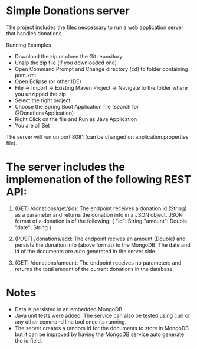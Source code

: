 # Simple Donations server

The project includes the files neccessary to run a web application server that handles donations

Running Examples
* Download the zip or clone the Git repository.
* Unzip the zip file (if you downloaded one)
* Open Command Prompt and Change directory (cd) to folder containing pom.xml
* Open Eclipse (or other IDE)
* File -> Import -> Existing Maven Project -> Navigate to the folder where you unzipped the zip
* Select the right project
* Choose the Spring Boot Application file (search for @DonationsApplication)
* Right Click on the file and Run as Java Application
* You are all Set

The server will run on port 8081 (can be changed on application.properties file).

# The server includes the implemenation of the following REST API:

1) (GET) /donations/get/{id}: 
The endpoint receives a donation id (String) as a parameter and returns the donation info in a JSON object.
JSON format of a donation is of the following: 
{
  "id": String
  "amount": Double
  "date": String
}

2) (POST) /donations/add: 
The endpoint recives an amount (Double) and persists the donation info (above format) to the MongoDB.
The date and id of the documents are auto generated in the server side.

3) (GET) /donations/amount: 
The endpoint receives no parameters and returns the total amount of the current donations in the database.

# Notes

* Data is persisted in an embedded MongoDB
* Java unit tests were added. The service can also be tested using curl or any other command line tool once its running.
* The server creates a random id for the documents to store in MongoDB but it can be improved by having the MongoDB service auto generate the id field.
